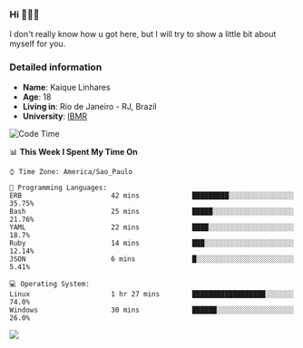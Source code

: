 ### Hi 🙋🏽‍♂️

I don't really know how u got here, but I will try to show a little bit about myself for you.

### Detailed information

* **Name**: Kaique Linhares
* **Age**: 18
* **Living in**: Rio  de Janeiro - RJ, Brazil
* **University**: [IBMR](https://www.ibmr.br/)

<!--START_SECTION:waka-->
![Code Time](http://img.shields.io/badge/Code%20Time-42%20hrs%202%20mins-blue)

📊 **This Week I Spent My Time On** 

```text
⌚︎ Time Zone: America/Sao_Paulo

💬 Programming Languages: 
ERB                      42 mins             █████████░░░░░░░░░░░░░░░░   35.75% 
Bash                     25 mins             █████░░░░░░░░░░░░░░░░░░░░   21.76% 
YAML                     22 mins             ████░░░░░░░░░░░░░░░░░░░░░   18.7% 
Ruby                     14 mins             ███░░░░░░░░░░░░░░░░░░░░░░   12.14% 
JSON                     6 mins              █░░░░░░░░░░░░░░░░░░░░░░░░   5.41%

💻 Operating System: 
Linux                    1 hr 27 mins        ██████████████████░░░░░░░   74.0% 
Windows                  30 mins             ██████░░░░░░░░░░░░░░░░░░░   26.0%

```


<!--END_SECTION:waka-->

<a href="https://www.linkedin.com/in/kaique-linhares-25a840208/"  target="_blank"><img src="https://img.shields.io/badge/-LinkedIn-%230077B5?style=for-the-badge&logo=linkedin&logoColor=white" target="_blank"></a>
